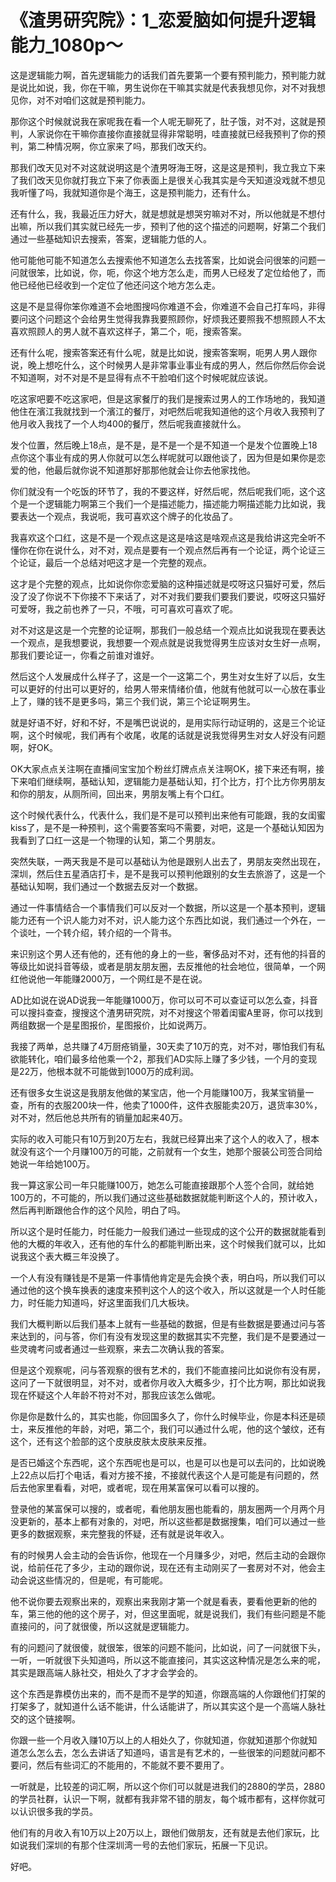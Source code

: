 # 《渣男研究院》：1_恋爱脑如何提升逻辑能力_1080p～

这是逻辑能力啊，首先逻辑能力的话我们首先要第一个要有预判能力，预判能力就是说比如说，我，你在干嘛，男生说你在干嘛其实就是代表我想见你，对不对我想见你，对不对咱们这就是预判能力。

那你这个时候就说我在家呢我在看一个人呢无聊死了，肚子饿，对不对，这就是预判，人家说你在干嘛你直接你直接就显得非常聪明，哇直接就已经我预判了你的预判，第二种情况啊，你立家来了吗，那我们改天约。

那我们改天见对不对这就说明这是个渣男呀海王呀，这是这是预判，我立我立下来了我们改天见你就打我立下来了你表面上是很关心我其实是今天知道没戏就不想见我听懂了吗，我就知道你是个海王，这是预判能力，还有什么。

还有什么，我，我最近压力好大，就是想就是想哭穷嘛对不对，所以他就是不想付出嘛，所以我们其实就已经先一步，预判了他的这个描述的问题啊，好第二个我们通过一些基础知识去搜索，答案，逻辑能力低的人。

他可能他可能不知道怎么去搜索他不知道怎么去找答案，比如说会问很笨的问题一问就很笨，比如说，你，呃，你这个地方怎么走，而男人已经发了定位给他了，而他已经他已经收到一个定位了他还问这个地方怎么走。

这是不是显得你笨你难道不会地图搜吗你难道不会，你难道不会自己打车吗，非得要问这个问题这个会给男生觉得我靠我要照顾你，好烦我还要照我不想照顾人不太喜欢照顾人的男人就不喜欢这样子，第二个，呃，搜索答案。

还有什么呢，搜索答案还有什么呢，就是比如说，搜索答案啊，呃男人男人跟你说，晚上想吃什么，这个时候男人是非常事业事业有成的男人，然后你然后你会说不知道啊，对不对是不是显得有点不干脸咱们这个时候呢就应该说。

吃这家吧要不吃这家吧，但是这家餐厅的我们是搜索过男人的工作场地的，我知道他住在濱江我就找到一个濱江的餐厅，对吧然后呢我知道他的这个月收入我预判了他月收入我找了一个人均400的餐厅，然后呢我直接就什么。

发个位置，然后晚上18点，是不是，是不是一个是不知道一个是发个位置晚上18点你这个事业有成的男人你就可以怎么样呢就可以跟他谈了，因为但是如果你是恋爱的他，他最后就你说不知道那好那那他就会让你去他家找他。

你们就没有一个吃饭的环节了，我的不要这样，好然后呢，然后呢我们呃，这个这个是一个逻辑能力啊第三个我们一个是描述能力，描述能力啊描述能力比如说，我要表达一个观点，我说呃，我可喜欢这个牌子的化妆品了。

我喜欢这个口红，这是不是一个观点这是这是啥这是啥观点这是我给讲这完全听不懂你在你在说什么，对不对，观点是要有一个观点然后再有一个论证，两个论证三个论证，最后一个总结对吧这才是一个完整的观点。

这才是个完整的观点，比如说你你恋爱脑的这种描述就是哎呀这只猫好可爱，然后没了没了你说不下你接不下来话了，对不对我们要我们要我们要说，哎呀这只猫好可爱呀，我之前也养了一只，不哦，可可喜欢可喜欢了呢。

对不对这是这是一个完整的论证啊，那我们一般总结一个观点比如说我现在要表达一个观点，是我想要说，我想要一个观点就是说我觉得男生应该对女生好一点啊，那我们要论证一，你看之前谁对谁好。

然后这个人发展成什么样子了，这是一个一这第二个，男生对女生好了以后，女生可以更好的付出可以更好的，给男人带来情绪价值，他就有他就可以一心放在事业上了，赚的钱不是更多吗，第三个我们说，第三个论证啊男生。

就是好语不好，好和不好，不是嘴巴说说的，是用实际行动证明的，这是三个论证啊，这个时候呢，我们再有个收尾，收尾的话就是说我觉得男生对女人好没有问题啊，好OK。

OK大家点点关注啊在直播间宝宝加个粉丝灯牌点点关注啊OK，接下来还有啊，接下来咱们继续啊，基础认知，逻辑能力是基础认知，打个比方，打个比方你男朋友和你的朋友，从厕所间，回出来，男朋友嘴上有个口红。

这个时候代表什么，代表什么，我们是不是可以预判出来他有可能跟，我的女闺蜜kiss了，是不是一种预判，这个需要答案吗不需要，对吧，这是一个基础认知因为我看到了口红一这是一个物理的认知，第二个男朋友。

突然失联，一两天我是不是可以基础认为他是跟别人出去了，男朋友突然出现在，深圳，然后住五星酒店打卡，是不是我可以预判他跟别的女生去旅游了，这是一个基础认知啊，我们通过一个数据去反对一个数据。

通过一件事情结合一个事情我们可以反对一个数据，所以这是一个基本预判，逻辑能力还有一个识人能力对不对，识人能力这个东西比如说，我们通过一个外在，一个谈吐，一个转介绍，转介绍的一个背书。

来识别这个男人还有他的，还有他的身上的一些，奢侈品对不对，还有他的抖音的等级比如说抖音等级，或者是朋友朋友圈，去反推他的社会地位，很简单，一个网红他说他一年能赚2000万，一个网红是不是在说。

AD比如说在说AD说我一年能赚1000万，你可以可不可以查证可以怎么查，抖音可以搜抖查查，搜搜这个渣男研究院，对不对搜这个带着闺蜜A里哥，你可以找到两组数据一个是星图报价，星图报价，比如说两万。

我接了两单，总共赚了4万厨疮销量，30天卖了10万的克，对不对，哪怕我们有私欲能转化，咱们最多给他乘一个2，那我们AD实际上赚了多少钱，一个月的变现是22万，他根本就不可能做到1000万的成利润。

还有很多女生说这是我朋友他做的某宝店，他一个月能赚100万，我某宝销量一查，所有的衣服200块一件，他卖了1000件，这件衣服能卖20万，退货率30%，对不对，然后他总共所有的销量加起来40万。

实际的收入可能只有10万到20万左右，我就已经算出来了这个人的收入了，根本就没有这个一个月赚100万的可能，之前就有一个女生，她那个服装公司签合同给她说一年给她100万。

我一算这家公司一年只能赚100万，她怎么可能直接跟那个人签个合同，就给她100万的，不可能的，所以我们通过这些基础数据就能判断这个人的，预计收入，然后再判断跟他合作的这个风险，明白了吗。

所以这个是时任能力，时任能力一般我们通过一些现成的这个公开的数据就能看到他的大概的年收入，还有他的车什么的都能判断出来，这个时候我们就可以，比如说我这个表大概三年没换了。

一个人有没有赚钱是不是第一件事情他肯定是先会换个表，明白吗，所以我们可以通过他的这个换车换表的速度来预判这个人的这个收入，所以这就是一个人时任能力，时任能力知道吗，好这里面我们几大板块。

我们大概判断以后我们基本上就有一些基础的数据，但是有些数据是要通过问与答来达到的，问与答，你们有没有发现这里的数据其实不完整，我们是不是要通过一些灵魂考问或者通过一些观察，来去二次确认我的答案。

但是这个观察呢，问与答观察的很有艺术的，我们不能直接问比如说你有没有房，这问了一下就很明显，对不对，或者你月收入大概多少，打个比方啊，那比如说我现在怀疑这个人年龄不符对不对，那我应该怎么做呢。

你是你是数什么的，其实也能，你回国多久了，你什么时候毕业，你是本科还是硕士，来反推他的年龄，对吧，第二个，我们可以通过什么呢，他的这个皱纹，还有这个，还有这个脸部的这个皮肤皮肤太皮肤来反推。

是否已婚这个东西呢，这个东西呢也是可以，也是可以也是可以去问的，比如说晚上22点以后打个电话，看对方接不接，不接就代表这个人是可能是有问题的，然后去他家里看看，对吧，或者呢，现在用某富保可以看可以搜的。

登录他的某富保可以搜的，或者呢，看他朋友圈也能看的，朋友圈两一个月两个月没更新的，基本上都有对象的，对吧，所以这些都是数据搜集，咱们可以通过一些更多的数据观察，来完整我的怀疑，还有就是说年收入。

有的时候男人会主动的会告诉你，他现在一个月赚多少，对吧，然后主动的会跟你说，给前任花了多少，主动的跟你说，现在还有主动刚买了一套房对不对，他会主动会说这些情况的，但是呢，有可能呢。

他不说你要去观察出来的，观察出来我刚才第一个就是看表，要看他更新的他的车，第三他的他的这个房子，对，但这里面呢，就是说我们，我们有些问题是不能直接问的，问了就很傻，所以这就是逻辑能力。

有的问题问了就很傻，就很笨，很笨的问题不能问，比如说，问了一问就很下头，一听，一听就很下头知道吗，所以这不能直接问，其实这这种情况是怎么来的呢，其实是跟高端人脉社交，相处久了才才会学会的。

这个东西是靠模仿出来的，而不是而不是学的知道，你跟高端的人你跟他们打架的打架多了，就知道什么话不能讲，什么话能讲了，所以其实这个是一个高端人脉社交的这个链接啊。

你跟一些一个月收入赚10万以上的人相处久了，你就知道，你就知道那个你就知道怎么怎么去，怎么去讲话了知道吗，语言是有艺术的，一些很笨的问题就问都不要问，然后有些词汇的不能用的，不能就不要不要用了。

一听就是，比较差的词汇啊，所以这个你们可以就是进我们的2880的学员，2880的学员社群，认识一下啊，就都有我非常不错的朋友，每个城市都有，这样你就可以认识很多我的学员。

他们有的月收入有10万以上20万以上，跟他们做朋友，还有就是去他们家玩，比如说我们深圳的有那个住深圳湾一号的去他们家玩，拓展一下见识。

好吧。